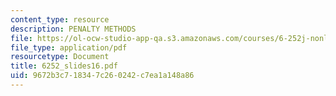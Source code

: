 ```yaml
---
content_type: resource
description: PENALTY METHODS
file: https://ol-ocw-studio-app-qa.s3.amazonaws.com/courses/6-252j-nonlinear-programming-spring-2003/9672b3c718347c260242c7ea1a148a86_6252_slides16.pdf
file_type: application/pdf
resourcetype: Document
title: 6252_slides16.pdf
uid: 9672b3c7-1834-7c26-0242-c7ea1a148a86
---
```

